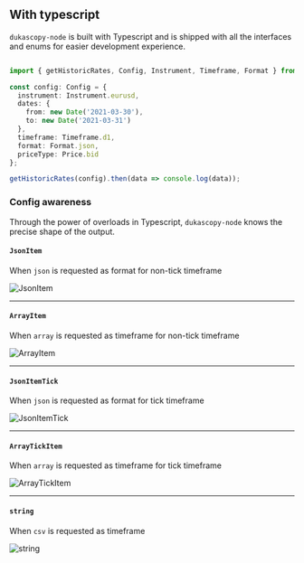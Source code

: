 ## With typescript 

`dukascopy-node` is built with Typescript and is shipped with all the interfaces and enums for easier development experience.

```typescript

import { getHistoricRates, Config, Instrument, Timeframe, Format } from 'dukascopy-node';

const config: Config = {
  instrument: Instrument.eurusd,
  dates: {
    from: new Date('2021-03-30'),
    to: new Date('2021-03-31')
  },
  timeframe: Timeframe.d1,
  format: Format.json,
  priceType: Price.bid
};

getHistoricRates(config).then(data => console.log(data));

```

### Config awareness

Through the power of overloads in Typescript, `dukascopy-node` knows the precise shape of the output.

#### `JsonItem`

When `json` is requested as format for non-tick timeframe

![JsonItem](https://github.com/Leo4815162342/dukascopy-tools/blob/docs/node_examples/packages/dukascopy-node/examples/with-typescript/json_item.png?raw=true)

---

#### `ArrayItem`

When `array` is requested as timeframe for non-tick timeframe

![ArrayItem](https://github.com/Leo4815162342/dukascopy-tools/blob/docs/node_examples/packages/dukascopy-node/examples/with-typescript/array_item.png?raw=true)

---

#### `JsonItemTick`

When `json` is requested as format for tick timeframe

![JsonItemTick](https://github.com/Leo4815162342/dukascopy-tools/blob/docs/node_examples/packages/dukascopy-node/examples/with-typescript/json_item_tick.png?raw=true)

---

#### `ArrayTickItem`

When `array` is requested as timeframe for tick timeframe

![ArrayTickItem](https://github.com/Leo4815162342/dukascopy-tools/blob/docs/node_examples/packages/dukascopy-node/examples/with-typescript/array_tick_item.png?raw=true)

---

#### `string`

When `csv` is requested as timeframe

![string](https://github.com/Leo4815162342/dukascopy-tools/blob/docs/node_examples/packages/dukascopy-node/examples/with-typescript/string.png?raw=true)

